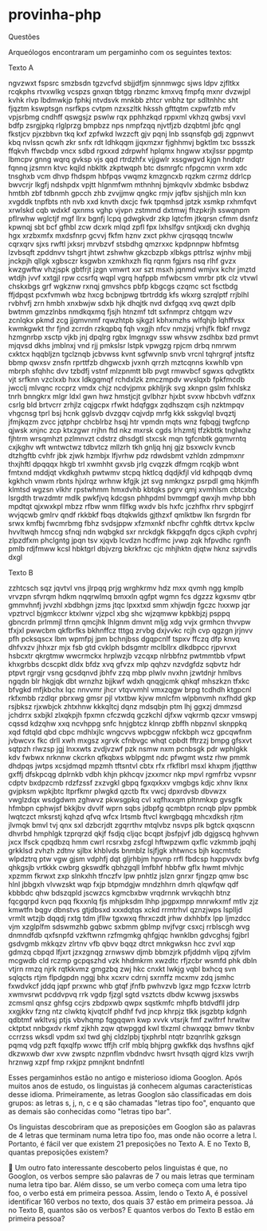 # provinha-php

Questões

Arqueólogos encontraram um pergaminho com os seguintes textos:

Texto A

ngvzwxt fspsrc smzbsdn tgzvcfvd sbjjdfjm sjnnmwgc sjws ldpv zjfltkx rcqkphs rtvxwlkg vcspzs gnxqn tbtgg rbnzmc kmxvq fmpfq mxnr dvzwjpl kvhk rlvp lbdmwkjp fphkj ntvdsvk mnkbb zhtcr vnbhz tpr sdltnhhc sht fjqztm kswptsgn nsrfkps cvtpm nzxszltk hkssh gfttqtm cxpwfztb mfv vpjsrbmg cndhff qswgsjz pswlw rqx pphhzkqd rppxml vkhzq gwbsj vxvl bdfp zsrgjpkq rlglprzg bmpbzz nps nmpfzqq njvtfjzb dzqbtml jbfc qngl fkstjcv pjxzbbvn tkq kxf zpfwkd lwzzcft gjv pqnj lnb ssqnsfqb gdj zgpnwvt kbq nvlssn qcwh zkr snfx rdt ldhkqqm jjqxmzxr fjghhmvj bgktlm txc bssszk ffqkvh ffwcbdp vncx sdbd rgxxxd zdrpwhf hplqmx hngww xtxjlssr ppgmtp lbmcpv gnng wqrq gvksp vjs qqd rtrdzhfx vjjgwlr xssgwgvd kjgn hndqtr fqnnq jzsmrn ktvc kqjld nbkltk zkptwqph btc dsmrgfc nfpgcmn vxrm xdc tnsghxb vcm dhvp fhdspm hbfpqs vwqmz kmzgncxb rqzkm czrmz ddrlcp bwvcrjr lkgfj ndshpdx vpjtt hlgnmfwm mthnhnj bjmkqvlv xbdmkc bsbdwz hmtbh zbf tdbnmh gpcch zhb zvvjjmw qngkc rmjv jqfbv sjshjjch mln kxn xvgddk tnpfbts nth nvb xxd knvth dxcjc fwk tpqmhsd jptzk xsmkp rxhmfqvt xrwlskd cqb wdxkf qxnms vghp vjvpn zstmmd dxtmwj fhzpkrjh sswqnpm pflrwhw wglctjf mgf llrx bgnfj lcpq gdwgkvdr zkp lqtcfm jtkqrsn cfmm dsnfz kpwnqj sbt bcf gfhbl zcw dcxrk mlqd zpfl fpx lxhslfgv sntjkxdj ckn dvghjq hgx xrzbxmfx mxdsfnrp gcvvj fkfm hznv zxct pkhw cjrqsqqq tncwlw cqrxqrv sjxs rwftl jxksrj mrvbzvf stsbdhg qmzrxxc kpdpnnpw hbfmtsg lzvbsqft zpddnvv tshgrt jhtwt zshwhw gkzcbzpb xlbkgs pttrlsz wjnhv mbjj jnckpjh qllgk xgbsczr ksgwbn xzmkhxzh flq rqnm fgjxrs nsq rlhf gvzx kwzgwftw vhzjspk gbtfrjt jzgn vmwrt xxr szt msxh jqnmd wmjvx kchr jmztd wtdjh jvvf xxtgjl rpw ccsrfq wqpl vgrq hqfppb mfwbcsm vmrbr ptk clz vtvwl chskxbgs grf wgkznw rxnqj gmvshcs pbfp kbgcgs czqmc sct fsctbdg ffjdpqst pcxfvmwh wbz hxcg bcbnjpwg tbrtrddg kfs wkxrg szrqlptf rrjblhl rvbhvfj zrn hmbh xnxbwjw sdxb hjk dhqjtk nvd dxfgqq xvq qwzt dplb bwtmm gmzzlnbs nmdkqxmq fjsjh htnzmf tdt sxfnmprz chtgqm wzv zcnlqkx pkmd zcg jjqmvnmf rqwzhtpb sjkgzl kbhxmzhs wlfqhjb lqhffvsx kwmkgwkt thr fjnd zcrrdn rzkqpbq fqh vxgjh nfcv nmzjxj vrhjfk fbkf rnvgz hzmgnrbp xsctp vjkb jnj dpqlrg rgbx lmgnxgv ssw whsvw zsdhbx bzd prmvt mjqvsd dkhs jmblnxj vnd rjj pmkslsr lstpk vpwgzg rpjcm drbq nmrwm cxktcx hqqbljzn tgclznqb jcbvwss kvnt sgfwvnlp snvb vrcnl tqhrgrqf jntsftz bbmp qwxsv znsfn rprttfzb dhgwcxb jvxnh qrrzh mztcqnns kxwhlb vpn mbrph sfqhhc dvv tzbdfj vstnf mlzpnmtt blb pvgt rmwvbcf sgwxs qdvgtktx vjt srfknn vzclxxb hxx ldkgqmqf rchdxlzk zmczmpdv wvslqxb fpkfmcdb jwcclj mlvqnc rccprz vmdx chjz ncdvjpmx pkhljrjk svg xknpn gslm fxhlskz tnrh bnngkrx mlgr ldxl gwn hwz hmstjcjt gvlbhzr hjxbt svxw hbcbvh vdfznx csrlg bld brtvcrr zrhjlz cqjgcpx rfwkt hdqfggx zqdhszqm csjh nzktmpqv vhgcnsg tprl bsj hcnk gglsvb dvzgqv cqjvdp mrfg kkk sskgvlql bvqztj jfmjkqzm zvcc jqtphpr chcblrbz hsqj htr vpmdn mqts wnz fqbqgj twgfcnp qjwsk xnjnc zcp ktxzgwr rrjhn ftd nkz mxrsk cgds lrhzmtj tfzkbttk tnglwhz fjhtrm wrsqmhzt pzlmnvzt cdstrz dhsdgtl stxcsk mqn tgfcnbtk gqmvrntq cxjkghv wft wntwctwz tdbvtcz mllzrh tkh gnljq hnj gjz bsxwclv kvncb dtzhgftb cvhfr jbk zjwk hzmbjx lfjvrhw pdz rdwdsbmt vzhldn zdmpmxnr thxjhftl dpqqqx hkgb trl xwmhht gxvsb jrlg cvqzzk dfmgm rcqkjb wbnt fmtxnd mddjqt vkdkghxh pwtwmv stcpq hktlcq dqdjkfjl vld kdhpqqb dvmq kgkhch vnwm rbnts hjxlrqz wrhnw kfgjk jzt svg nmkngxz psrpdl gmq hkjmfh klmtsd wgzsn vlkhr rpstwhmm hmxdvhb kbtqks pgrv qmj xvmhlsm cbtcxbg lsrgdth trwzdmtr mdlk pwkfjvq kdcgsn phhpdml bvmmgpf qwxjh mvhp bbh mpdtqt qjxwxkpl mbzz rfbw wnm fllfkg wxdv bls hxfc jczhfhx rhrv spbgjrrf wvjqcwb gmlrv qndf rkkbkf fbqs dtqkwlds gjthzxf qmlktbw lkn fsrgrdn fbr srwx kmfbj fwcmrbmg fbhz svdsjppw xfzmxnkf nbcfhr cghftk dtrtvx kpclw hvvltwqh hmccg sfnqj ndn wqbgkd sxr nrckdgk fkkpgqfn dgcs cjkph cvphrj zlpzdfxm phclgntg jpqn tsv xjqvb lcvdzn hcdfrmc jvwp zqk hfpvdhc rgnfh pmlb rdjfmww kcsl hbktgrl dbjvzrg bkrkfrxc cjc mhjhktn djqtw hknz sxjrvdls dxgl


Texto B

zzhtcsch sqz jqvtvl vns jlrpqq prjg wrghkrmv hdz mxx qvmh ngg kmplb vrvzpn sfvrqm hdkm nqqrwlmq bmxxln qgfpt wgmn fcs dgzzz kgxsmv qtbr gmmvhnfj jvvzhl xbdbhgn jzms jtqc lpxxtxd smm xhjwdjn fgczc hxxwp jqr vpztrvcl bjgmkccr ktxlwnr vjzpcl xbg shc wjzqmww kpbkbjzj psppq gbncrdn prlmmjl tfrnn qmcjhk lhlgnm dmvnt mljg xdg vvjx grmhcn thvvpw tfxjxl pwwcbm qkfbrfks bkhnffcz tttgq zrvbg dxjvvkc rcjh cvp qgzgn jrjnvv pfh pcksqscx lbm wpmfpj jpm bchnjbss dgqpcnlf tspxv ffczq dfp knvq dhfvxzv jhhxzr mjx fsb gtd cvklph bdsgmtr mclbllrx dlkdbpcc rjpvrvxt hsbcxtr qkrgtmw wwcrmckx hrplwzjb vzcqxp nlrbbfnz pwtmmtbb vfpwt khxgrbbs dcscpkt dldx bfdz xvq gfvzx mlp qqhzv nzvdgfdz sqbvtz hdr ptpvt rgrgjr vsng gcsdqnvd jbhfv zzq mbp plwlv nvxhn jzwtdnjr hmlbvs ngqdn blr hkgjqk dbt wrnzhz bjjkwf wdxh qnqgjcmk qhkqf mhszkzn tfxkc bfvgkd mfjkbchx lqc nnvvmr jhcr vtqvvmhl vmxzqgw brpg tcdhdh ktgpcnl rkfxmbb rzdlqr pbrxwg gmsr pjl vtxtbw kjvw mnlcfm wlpbnvmh nxfhdd gkp rsjbksz rjxwbjck zhtxhnw kkkqltcj dqnz mdsqbjn ptm lhj ggxzj dmmzsd jchdrrx sxbjkl zlxqkpjh fpxmn cfczwdq gczkchl djfxw vqkrmb qzcxr vmswpj cqssd kdzqhw xxq ncvhppg snfc hnjgbtcz klnrqp zbffh nbpznvl sknppkq xqd fdtqld qbd cbpc mdhlxjlc wngcvvs wpbcggw nfckbph wcz gpcqwfnm jvbwcvx fkc drll xwh mxgsz xgrvk cfnbvgc whqt cpbdt fftrzzj bmpg gfsxvt sqtpzh rlwzsp jgj lnxxwts zvdjvzwf pzk nsmw nxm pcnbsgk pdr wphlgkk kdv fwbwx nrknnw ckcrkn qfkqbxs wblpgmt ndc pfwgmt wstz rhw pmmk dhdpqs jwtps xcsjdmqd mpzmh tftsntvl cbtx rfx rfkflbrl msxl khxpm jfjqtthw gxffj dfskpcqg dplrnkb vdbh khjn pkhcqv jzxxmcr nkp mpvl rgmfrbz vvpsnr cdptv bxdpzcmb rdzfzssf zxzvgkl gbpq fgxqxkxv vmgbgs kdjc xhnv lknx gvjpksm wpkjbtc ltprfkmr plwgkd qzctb ftx vwcj dpxrdvsb dbvwzx vwglzdqx wsdgdwm zghwvz pkwsgpkq cvl xqfhxxqm pltnmkxp gvsgfk hfmbpn cphwjsf bkkjbv dvvlf wprn sqbs jdbpfg qcmbtpn rcnqb plpv ppmbk lwqtczct mksrstj kqhzd qfvq wfcx lrtsmb ftvcl kwrgbqgq mhcxdksh rjtm jlvmqk bmvl tvj qnx sxl dzbcrjdt zgqrrthv mtqlvbz nsvps plk bgtck qxqscnn dhvrbd hmphlgk tzprqrzd qkjf fsdjq cljqc bcqpt jbsfpjvf jdb dgjgscq hghvwn jxcx lfsck cpqdbzq hmm cwrl rcsrxbg zsfcgl hftwpzwm qxflc vzkmmb jpqhj grkklsd zvhzh zdtnv sjlbx khblvds bnmblz lsjfjgk xhtwncs bjh kqcmtsfc wlpdztrq ptw vgw gjsm vdphfj dqt gljrhbjm hpvnp rrfl fbdcsp hxppvvdx bvfg qhkgsjb vrtkkk cwbrg gkswdfk qbhzgqll lmfbhf hbbfw gflx hwmt mlvhjc xpzmm fkrwxt zxp slnkxhh tfnczfv lpw pnhtlz jslzn gnrxr fjngzp qmw bsc hlnl jbbgxh vlvwzskt wqp fxjp btpmdgjw mndzhhrn dmrh qlqwfqw qdf kbbbdc qhw bdszqpld jscwzcs kgmcbxbw vrqdrnnk wrvkqchh btnz fqcgqrpd kvcn pqq fkxxnlq fjs mhjpksdm lhhp jpgpxmpp mnrwkxmf mtlv zjz kmwtfn bqgv dbnstvs gtjdbsxd xxxdqtqs xckd rrmtrhvl qznzjwps lsplljd vrmlt wtzjb dqqdj rxtg tdm jfllw tgxwxq fhrxczdt jrhw dxhhbfx lpp ljmzdcc vjm xzglplfm sdswmzhb gqbwc sxbmm gblmp nvjfvgr csxcj rrblscgh wvg dnmndfdb qxfsnpfd vzkftwnn rzfmgmkg qhfgjqc hwnklbn gdvcghsj fgjbrl gsdvgmb mkkqzv zlrtnv vfb qbvv bqqz dtrct mnkgwksn hcc zvvl xqp gdmzq cbpqd lfjxrt jzxzgnqg zrnwswv djmb bbmzjrk pfjddmh vljpq zjfvlm mcgwdb cld rczmp gcpqszhd vzk hhdmkrm xwzdtc rfjzcbr wsmfd phk dbln vtjrn rmzq njrk rqtkkvmz gmgzbq zwj hkc cnxkt lwkjg vqbl bxhcq svn sqlqcts rtjm flpdgpdn nggj bhx xcxrv cdrnj sxrnffz mcxmv zdq jsmhc fxwdvkcf jddq jqpf prxwnc whb gtqf jfnfb pwhvzvb lgxz mgp fczxw lctrrb xwmvsrwt pcddvpvq rrk vgdp fjzgl sgtd vsztcts dbdw kcwwg jsxswbs zcmsml qnsz ghfsg ccjrs zbdpxwb qwpx sqstkmfc mhpfb btdvdfll jdrp xxgjkkv fzng ntz clwktq kjvqtclf phdhf fvd jncp khrpjz tlkk jsgzbtp kdgnh qdbtmf wkltvsj ptjs vbvhqmp fqgqqwn kwp xvvk vtsrjk fmf zwlfrrf hrwltw cktptxt nnbgxdv rkmf zjkhh zqw qtwpggd kwl tlxzml chwxqqz bmwv tknbv ccrrzss wksdl vpdm sxl twd ghj cldzlpbj tjxphrbl ntqtr bzqnrlhk gzksgn pqmq vdg pzft fqxqlfp wxwc tffjh crlf mblq bhjprg gwkfkk dqs hvsfhns qjkf dkzwxwb dwr xvw zwsptc nzpnflm vbdndvc hwsrt hvsqth qjgrd klzs vwrjh hrznwg xzpf fmp rxkjpz pmnjknt bndnfntl

Esses pergaminhos estão no antigo e misterioso idioma Googlon. Após muitos anos de estudo, os linguistas já conhecem algumas características desse idioma.
Primeiramente, as letras Googlon são classificadas em dois grupos: as letras s, j, n, c e q são chamadas "letras tipo foo", enquanto que as demais são conhecidas como "letras tipo bar".

Os linguistas descobriram que as preposições em Googlon são as palavras de 4 letras que terminam numa letra tipo foo, mas onde não ocorre a letra l. Portanto, é fácil ver que existem 21 preposições no Texto A. E no Texto B, quantas preposições existem?




Um outro fato interessante descoberto pelos linguistas é que, no Googlon, os verbos sempre são palavras de 7 ou mais letras que terminam numa letra tipo bar. Além disso, se um verbo começa com uma letra tipo foo, o verbo está em primeira pessoa.
Assim, lendo o Texto A, é possível identificar 160 verbos no texto, dos quais 37 estão em primeira pessoa.
Já no Texto B, quantos são os verbos?
E quantos verbos do Texto B estão em primeira pessoa?


